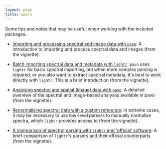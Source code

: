 ```yaml
---
layout: page
title: Learn
---
```


Some tips and notes that may be useful when working with the included packages.

- [Importing and processing spectral and image data with `pavo`](http://pavo.colrverse.com/articles/pavo-2-importing_processing.html): A introduction to importing and process spectral data and images (from the vignette).

- [Batch importing spectral data and metadata with `lightr`](https://docs.ropensci.org/lightr/articles/batch_import.html): `pavo` uses `lightr` for basic spectral importing, but when more complex parsing is required, or you also want to extract spectral metadata, it's best to work directly with `lightr`. This is a brief introduction (from the vignette).

- [Analysing spectral and spatial (image) data with `pavo`](http://pavo.colrverse.com/articles/pavo-3-analysing.html): A detailed overview of the spectral and image-based analyses available in pavo (from the vignette).

- [Renormalising spectral data with a custom reference](https://docs.ropensci.org/lightr/articles/renormalise.html): In extreme cases, it may be necessary to use low-level parsers to manually normalise spectra, which `lightr` provides access to (from the vignette).

- [A comparison of spectral parsing with `lightr` and 'official' software](https://docs.ropensci.org/lightr/articles/true_example.html): A brief comparison of `lightr`'s parsers and their official counterparts (from the vignette).